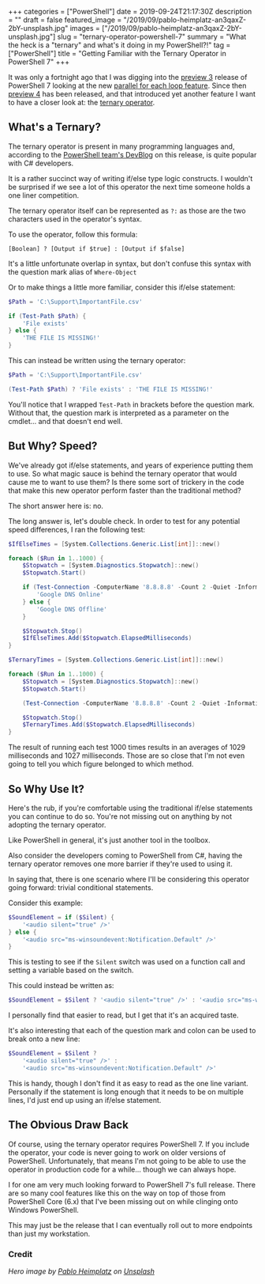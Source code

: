 +++
categories = ["PowerShell"]
date = 2019-09-24T21:17:30Z
description = ""
draft = false
featured_image = "/2019/09/pablo-heimplatz-an3qaxZ-2bY-unsplash.jpg"
images = ["/2019/09/pablo-heimplatz-an3qaxZ-2bY-unsplash.jpg"]
slug = "ternary-operator-powershell-7"
summary = "What the heck is a \"ternary\" and what's it doing in my PowerShell?!"
tag = ["PowerShell"]
title = "Getting Familiar with the Ternary Operator in PowerShell 7"
+++


It was only a fortnight ago that I was digging into the [preview 3](https://github.com/PowerShell/PowerShell/releases/tag/v7.0.0-preview.3) release of PowerShell 7 looking at the new [parallel for each loop feature](__GHOST_URL__/2019/09/10/powershell7-foreach-parallel/). Since then [preview 4](https://github.com/PowerShell/PowerShell/releases/tag/v7.0.0-preview.4) has been released, and that introduced yet another feature I want to have a closer look at: the [ternary operator](https://en.wikipedia.org/wiki/%3F:).

## What's a Ternary?

The ternary operator is present in many programming languages and, according to the [PowerShell team's DevBlog](https://devblogs.microsoft.com/powershell/powershell-7-preview-4) on this release, is quite popular with C# developers.

It is a rather succinct way of writing if/else type logic constructs. I wouldn't be surprised if we see a lot of this operator the next time someone holds a one liner competition.

The ternary operator itself can be represented as `?:` as those are the two characters used in the operator's syntax.

To use the operator, follow this formula:

```
[Boolean] ? [Output if $true] : [Output if $false]
```

<p class="warning">It's a little unfortunate overlap in syntax, but don't confuse this syntax with the question mark alias of <code>Where-Object</code></p>

Or to make things a little more familiar, consider this if/else statement:

```powershell
$Path = 'C:\Support\ImportantFile.csv'

if (Test-Path $Path) {
	'File exists'
} else {
    'THE FILE IS MISSING!'
}
```

This can instead be written using the ternary operator:

```powershell
$Path = 'C:\Support\ImportantFile.csv'

(Test-Path $Path) ? 'File exists' : 'THE FILE IS MISSING!'
```

You'll notice that I wrapped `Test-Path` in brackets before the question mark. Without that, the question mark is interpreted as a parameter on the cmdlet... and that doesn't end well.

## But Why? Speed?

We've already got if/else statements, and years of experience putting them to use. So what magic sauce is behind the ternary operator that would cause me to want to use them? Is there some sort of trickery in the code that make this new operator perform faster than the traditional method?

The short answer here is: no.

The long answer is, let's double check. In order to test for any potential speed differences, I ran the following test:

```powershell
$IfElseTimes = [System.Collections.Generic.List[int]]::new()

foreach ($Run in 1..1000) {
    $Stopwatch = [System.Diagnostics.Stopwatch]::new()
    $Stopwatch.Start()

    if (Test-Connection -ComputerName '8.8.8.8' -Count 2 -Quiet -InformationAction Ignore) {
        'Google DNS Online'
    } else {
        'Google DNS Offline'
    }

    $Stopwatch.Stop()
    $IfElseTimes.Add($Stopwatch.ElapsedMilliseconds)
}

$TernaryTimes = [System.Collections.Generic.List[int]]::new()

foreach ($Run in 1..1000) {
    $Stopwatch = [System.Diagnostics.Stopwatch]::new()
    $Stopwatch.Start()

    (Test-Connection -ComputerName '8.8.8.8' -Count 2 -Quiet -InformationAction Ignore) ? 'Google DNS Online' : 'Google DNS Offline'

    $Stopwatch.Stop()
    $TernaryTimes.Add($Stopwatch.ElapsedMilliseconds)
}
```

The result of running each test 1000 times results in an averages of 1029 milliseconds and 1027 milliseconds. Those are so close that I'm not even going to tell you which figure belonged to which method.

## So Why Use It?

Here's the rub, if you're comfortable using the traditional if/else statements you can continue to do so. You're not missing out on anything by not adopting the ternary operator.

Like PowerShell in general, it's just another tool in the toolbox.

Also consider the developers coming to PowerShell from C#, having the ternary operator removes one more barrier if they're used to using it.

In saying that, there is one scenario where I'll be considering this operator going forward: trivial conditional statements.

Consider this example:

```powershell
$SoundElement = if ($Silent) {
    '<audio silent="true" />'
} else {
    '<audio src="ms-winsoundevent:Notification.Default" />'
}
```

This is testing to see if the `Silent` switch was used on a function call and setting a variable based on the switch.

This could instead be written as:

```powershell
$SoundElement = $Silent ? '<audio silent="true" />' : '<audio src="ms-winsoundevent:Notification.Default" />'
```

I personally find that easier to read, but I get that it's an acquired taste.

It's also interesting that each of the question mark and colon can be used to break onto a new line:

```powershell
$SoundElement = $Silent ?
    '<audio silent="true" />' :
    '<audio src="ms-winsoundevent:Notification.Default" />'
```

This is handy, though I don't find it as easy to read as the one line variant. Personally if the statement is long enough that it needs to be on multiple lines, I'd just end up using an if/else statement.

## The Obvious Draw Back

Of course, using the ternary operator requires PowerShell 7. If you include the operator, your code is never going to work on older versions of PowerShell. Unfortunately, that means I'm not going to be able to use the operator in production code for a while... though we can always hope.

I for one am very much looking forward to PowerShell 7's full release. There are so many cool features like this on the way on top of those from PowerShell Core (6.x) that I've been missing out on while clinging onto Windows PowerShell.

This may just be the release that I can eventually roll out to more endpoints than just my workstation.



### Credit

_Hero image by [Pablo Heimplatz](https://unsplash.com/@pabloheimplatz?utm_source=unsplash&utm_medium=referral&utm_content=creditCopyText) on [Unsplash](https://unsplash.com/?utm_source=unsplash&utm_medium=referral&utm_content=creditCopyText)_

